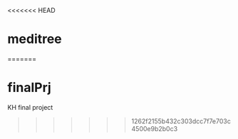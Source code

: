 <<<<<<< HEAD

# meditree

=======

# finalPrj

KH final project

> > > > > > > 1262f2155b432c303dcc7f7e703c4500e9b2b0c3
